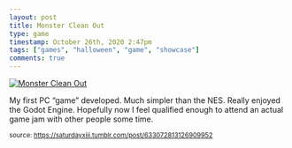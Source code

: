 ```yaml
---
layout: post
title: Monster Clean Out
type: game
timestamp: October 26th, 2020 2:47pm
tags: ["games", "halloween", "game", "showcase"]
comments: true
---
```

[![Monster Clean Out](https://i.postimg.cc/cLNSwvk6/tumblr-9ca32c13061860ee78963da9eaf7011e-57424299-500.png)](https://saturdayxiii.itch.io/monster-clean-out)

My first PC “game” developed.  Much simpler than the NES.  Really enjoyed the Godot Engine.  Hopefully now I feel qualified enough to attend an actual game jam with other people some time.

<small>source: https://saturdayxiii.tumblr.com/post/633072813126909952</small>
